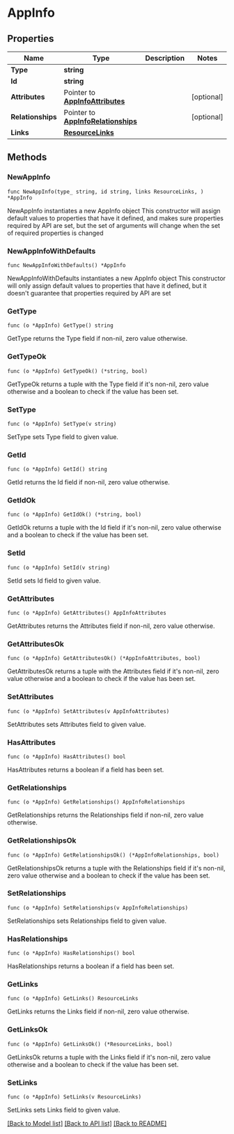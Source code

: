 # AppInfo

## Properties

Name | Type | Description | Notes
------------ | ------------- | ------------- | -------------
**Type** | **string** |  | 
**Id** | **string** |  | 
**Attributes** | Pointer to [**AppInfoAttributes**](AppInfo_attributes.md) |  | [optional] 
**Relationships** | Pointer to [**AppInfoRelationships**](AppInfo_relationships.md) |  | [optional] 
**Links** | [**ResourceLinks**](ResourceLinks.md) |  | 

## Methods

### NewAppInfo

`func NewAppInfo(type_ string, id string, links ResourceLinks, ) *AppInfo`

NewAppInfo instantiates a new AppInfo object
This constructor will assign default values to properties that have it defined,
and makes sure properties required by API are set, but the set of arguments
will change when the set of required properties is changed

### NewAppInfoWithDefaults

`func NewAppInfoWithDefaults() *AppInfo`

NewAppInfoWithDefaults instantiates a new AppInfo object
This constructor will only assign default values to properties that have it defined,
but it doesn't guarantee that properties required by API are set

### GetType

`func (o *AppInfo) GetType() string`

GetType returns the Type field if non-nil, zero value otherwise.

### GetTypeOk

`func (o *AppInfo) GetTypeOk() (*string, bool)`

GetTypeOk returns a tuple with the Type field if it's non-nil, zero value otherwise
and a boolean to check if the value has been set.

### SetType

`func (o *AppInfo) SetType(v string)`

SetType sets Type field to given value.


### GetId

`func (o *AppInfo) GetId() string`

GetId returns the Id field if non-nil, zero value otherwise.

### GetIdOk

`func (o *AppInfo) GetIdOk() (*string, bool)`

GetIdOk returns a tuple with the Id field if it's non-nil, zero value otherwise
and a boolean to check if the value has been set.

### SetId

`func (o *AppInfo) SetId(v string)`

SetId sets Id field to given value.


### GetAttributes

`func (o *AppInfo) GetAttributes() AppInfoAttributes`

GetAttributes returns the Attributes field if non-nil, zero value otherwise.

### GetAttributesOk

`func (o *AppInfo) GetAttributesOk() (*AppInfoAttributes, bool)`

GetAttributesOk returns a tuple with the Attributes field if it's non-nil, zero value otherwise
and a boolean to check if the value has been set.

### SetAttributes

`func (o *AppInfo) SetAttributes(v AppInfoAttributes)`

SetAttributes sets Attributes field to given value.

### HasAttributes

`func (o *AppInfo) HasAttributes() bool`

HasAttributes returns a boolean if a field has been set.

### GetRelationships

`func (o *AppInfo) GetRelationships() AppInfoRelationships`

GetRelationships returns the Relationships field if non-nil, zero value otherwise.

### GetRelationshipsOk

`func (o *AppInfo) GetRelationshipsOk() (*AppInfoRelationships, bool)`

GetRelationshipsOk returns a tuple with the Relationships field if it's non-nil, zero value otherwise
and a boolean to check if the value has been set.

### SetRelationships

`func (o *AppInfo) SetRelationships(v AppInfoRelationships)`

SetRelationships sets Relationships field to given value.

### HasRelationships

`func (o *AppInfo) HasRelationships() bool`

HasRelationships returns a boolean if a field has been set.

### GetLinks

`func (o *AppInfo) GetLinks() ResourceLinks`

GetLinks returns the Links field if non-nil, zero value otherwise.

### GetLinksOk

`func (o *AppInfo) GetLinksOk() (*ResourceLinks, bool)`

GetLinksOk returns a tuple with the Links field if it's non-nil, zero value otherwise
and a boolean to check if the value has been set.

### SetLinks

`func (o *AppInfo) SetLinks(v ResourceLinks)`

SetLinks sets Links field to given value.



[[Back to Model list]](../README.md#documentation-for-models) [[Back to API list]](../README.md#documentation-for-api-endpoints) [[Back to README]](../README.md)


